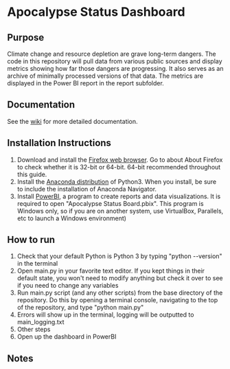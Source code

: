 # Apocalypse Status Dashboard

## Purpose
Climate change and resource depletion are grave long-term dangers.
The code in this repository will pull data from various public sources and display metrics showing how far those dangers are progressing. It also serves as an archive of minimally processed versions of that data. The metrics are displayed in the Power BI report in the report subfolder.

## Documentation
See the [wiki](https://github.com/SummerIsHere/apocalypse-status/wiki) for more detailed documentation.

## Installation Instructions

1. Download and install the [Firefox web browser](https://www.mozilla.org/firefox/). Go to about About Firefox to check whether it is 32-bit or 64-bit. 64-bit recommended throughout this guide.
2. Install the [Anaconda distribution](https://www.anaconda.com/download/) of Python3. When you install, be sure to include the installation of Anaconda Navigator.
3. Install [PowerBI](https://www.powerbi.com), a program to create reports and data visualizations.  It is required to open "Apocalypse Status Board.pbix". This program is Windows only, so if you are on another system, use VirtualBox, Parallels, etc to launch a Windows environment)

## How to run
1. Check that your default Python is Python 3 by typing "python --version" in the terminal
1. Open main.py in your favorite text editor. If you kept things in their default state, you won't need to modify anything but check it over to see if you need to change any variables
2. Run main.py script (and any other scripts) from the base directory of the repository. Do this by opening a terminal console, navigating to the top of the repository, and type "python main.py"
3. Errors will show up in the terminal, logging will be outputted to main_logging.txt
3. Other steps
4. Open up the dashboard in PowerBI

## Notes
